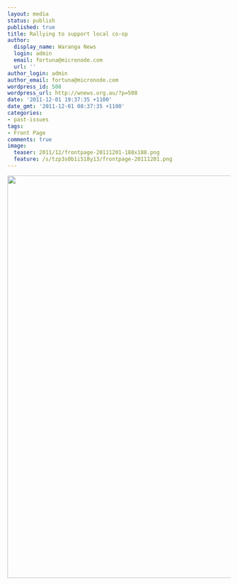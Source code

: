 ```yaml
---
layout: media
status: publish
published: true
title: Rallying to support local co-op
author:
  display_name: Waranga News
  login: admin
  email: fortuna@micronode.com
  url: ''
author_login: admin
author_email: fortuna@micronode.com
wordpress_id: 508
wordpress_url: http://wnews.org.au/?p=508
date: '2011-12-01 19:37:35 +1100'
date_gmt: '2011-12-01 08:37:35 +1100'
categories:
- past-issues
tags:
- Front Page
comments: true
image:
  teaser: 2011/12/frontpage-20111201-188x188.png
  feature: /s/tzp3s0b1i518y13/frontpage-20111201.png
---
```


<a href="{{ site.url }}/images/2011/12/frontpage-20111201.pdf"><img class="alignnone size-full wp-image-504" title="Front Page - December 1, 2011" src="{{ site.url }}/images/2011/12/frontpage-20111201.png" alt="" width="624" height="907" /></a>
